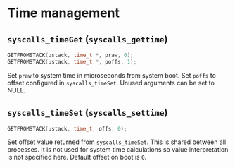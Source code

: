 # Time management

## `syscalls_timeGet` (`syscalls_gettime`)

````C
GETFROMSTACK(ustack, time_t *, praw, 0);
GETFROMSTACK(ustack, time_t *, poffs, 1);
````

Set `praw` to system time in microseconds from system boot. Set `poffs` to
offset configured in `syscalls_timeSet`. Unused arguments can be set to NULL.

## `syscalls_timeSet` (`syscalls_settime`)

````C
GETFROMSTACK(ustack, time_t, offs, 0);
````

Set offset value returned from `syscalls_timeSet`. This is shared between all
processes. It is not used for system time calculations so value interpretation
is not specified here. Default offset on boot is `0`.
